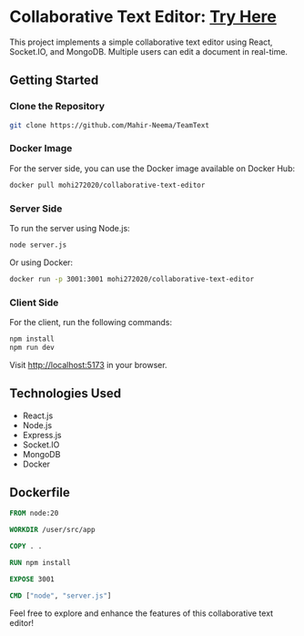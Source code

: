# Collaborative Text Editor: [Try Here](https://teamtext.netlify.app/)

This project implements a simple collaborative text editor using React, Socket.IO, and MongoDB. Multiple users can edit a document in real-time.

## Getting Started

### Clone the Repository

```bash
git clone https://github.com/Mahir-Neema/TeamText
```

### Docker Image

For the server side, you can use the Docker image available on Docker Hub:

```bash
docker pull mohi272020/collaborative-text-editor
```

### Server Side

To run the server using Node.js:

```bash
node server.js
```

Or using Docker:

```bash
docker run -p 3001:3001 mohi272020/collaborative-text-editor
```

### Client Side

For the client, run the following commands:

```bash
npm install
npm run dev
```

Visit [http://localhost:5173](http://localhost:5173) in your browser.

## Technologies Used

- React.js
- Node.js
- Express.js
- Socket.IO
- MongoDB
- Docker

## Dockerfile

```dockerfile
FROM node:20

WORKDIR /user/src/app

COPY . .

RUN npm install

EXPOSE 3001

CMD ["node", "server.js"]
```

Feel free to explore and enhance the features of this collaborative text editor!
